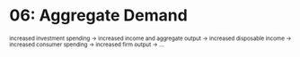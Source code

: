 # 06: Aggregate Demand

<sub><sup>increased investment spending -> increased income and aggregate output -> increased disposable income -> increased consumer spending -> increased firm output -> ... </sup></sub> 
